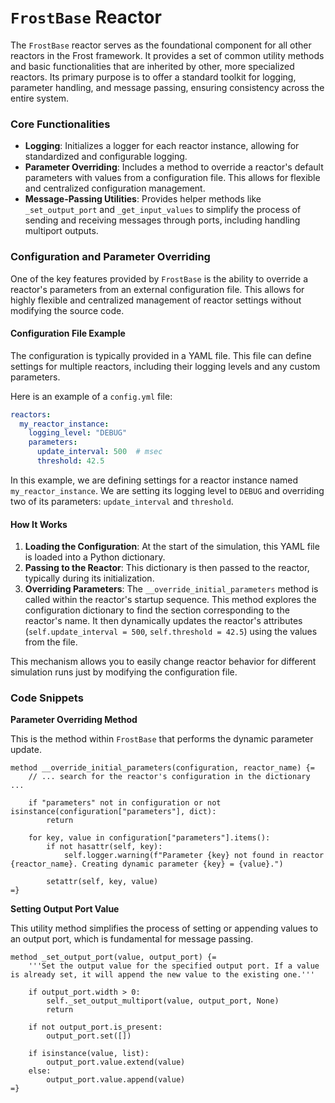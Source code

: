 # `FrostBase` Reactor

The `FrostBase` reactor serves as the foundational component for all other reactors in the Frost framework. It provides a set of common utility methods and basic functionalities that are inherited by other, more specialized reactors. Its primary purpose is to offer a standard toolkit for logging, parameter handling, and message passing, ensuring consistency across the entire system.

### Core Functionalities

- **Logging**: Initializes a logger for each reactor instance, allowing for standardized and configurable logging.
- **Parameter Overriding**: Includes a method to override a reactor's default parameters with values from a configuration file. This allows for flexible and centralized configuration management.
- **Message-Passing Utilities**: Provides helper methods like `_set_output_port` and `_get_input_values` to simplify the process of sending and receiving messages through ports, including handling multiport outputs.

### Configuration and Parameter Overriding

One of the key features provided by `FrostBase` is the ability to override a reactor's parameters from an external configuration file. This allows for highly flexible and centralized management of reactor settings without modifying the source code.

#### Configuration File Example

The configuration is typically provided in a YAML file. This file can define settings for multiple reactors, including their logging levels and any custom parameters.

Here is an example of a `config.yml` file:

```yaml
reactors:
  my_reactor_instance:
    logging_level: "DEBUG"
    parameters:
      update_interval: 500  # msec
      threshold: 42.5
```

In this example, we are defining settings for a reactor instance named `my_reactor_instance`. We are setting its logging level to `DEBUG` and overriding two of its parameters: `update_interval` and `threshold`.

#### How It Works

1.  **Loading the Configuration**: At the start of the simulation, this YAML file is loaded into a Python dictionary.
2.  **Passing to the Reactor**: This dictionary is then passed to the reactor, typically during its initialization.
3.  **Overriding Parameters**: The `__override_initial_parameters` method is called within the reactor's startup sequence. This method explores the configuration dictionary to find the section corresponding to the reactor's name. It then dynamically updates the reactor's attributes (`self.update_interval = 500`, `self.threshold = 42.5`) using the values from the file.

This mechanism allows you to easily change reactor behavior for different simulation runs just by modifying the configuration file.

### Code Snippets

**Parameter Overriding Method**

This is the method within `FrostBase` that performs the dynamic parameter update.

```lf-python
method __override_initial_parameters(configuration, reactor_name) {=
    // ... search for the reactor's configuration in the dictionary ...

    if "parameters" not in configuration or not isinstance(configuration["parameters"], dict):
        return

    for key, value in configuration["parameters"].items():
        if not hasattr(self, key):
            self.logger.warning(f"Parameter {key} not found in reactor {reactor_name}. Creating dynamic parameter {key} = {value}.")

        setattr(self, key, value)
=}
```

**Setting Output Port Value**

This utility method simplifies the process of setting or appending values to an output port, which is fundamental for message passing.

```lf-python
method _set_output_port(value, output_port) {=
    '''Set the output value for the specified output port. If a value is already set, it will append the new value to the existing one.'''

    if output_port.width > 0:
        self._set_output_multiport(value, output_port, None)
        return

    if not output_port.is_present:
        output_port.set([])

    if isinstance(value, list):
        output_port.value.extend(value)
    else:
        output_port.value.append(value)
=}
```
